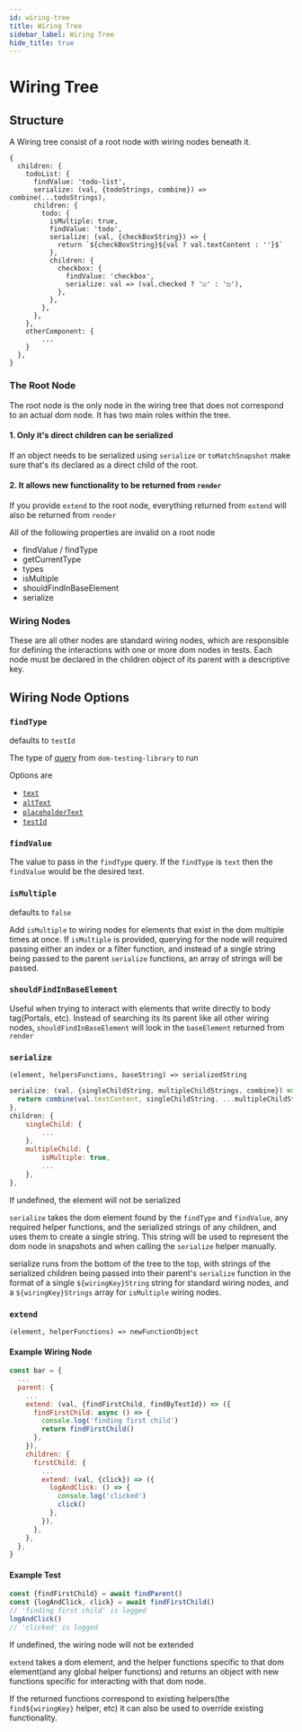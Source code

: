 ```yaml
---
id: wiring-tree
title: Wiring Tree
sidebar_label: Wiring Tree
hide_title: true
---
```


# Wiring Tree

## Structure
A Wiring tree consist of a root node with wiring nodes beneath it.
```
{
  children: {
    todoList: {
      findValue: 'todo-list',
      serialize: (val, {todoStrings, combine}) => combine(...todoStrings),
      children: {
        todo: {
          isMultiple: true,
          findValue: 'todo',
          serialize: (val, {checkBoxString}) => {
            return `${checkBoxString}${val ? val.textContent : ''}$`
          },
          children: {
            checkbox: {
              findValue: 'checkbox',
              serialize: val => (val.checked ? '☑️' : '◻️'),
            },
          },
        },
      },
    },
    otherComponent: {
        ...
    }
  },
}
```

### The Root Node

The root node is the only node in the wiring tree that does not correspond to an actual dom node.  It has two main roles within the tree. 

#### 1. Only it's direct children can be serialized
If an object needs to be serialized using `serialize` or `toMatchSnapshot` make sure that's its declared as a direct child of the root. 
#### 2. It allows new functionality to be returned from `render`
If you provide `extend` to the root node, everything returned from `extend` will also be returned from `render`

All of the following properties are invalid on a root node
- findValue / findType
- getCurrentType
- types
- isMultiple
- shouldFindInBaseElement
- serialize

### Wiring Nodes

These are all other nodes are standard wiring nodes, which are responsible for defining the interactions with one or more dom nodes in tests. Each node must be declared in the children object of its parent with a descriptive key. 

## Wiring Node Options

### `findType`

defaults to `testId`

The type of [query](https://testing-library.com/docs/dom-testing-library/api-queries) from `dom-testing-library` to run

Options are
- [`text`](https://testing-library.com/docs/dom-testing-library/api-queries#bytext)
- [`altText`](https://testing-library.com/docs/dom-testing-library/api-queries#byalttext)
- [`placeholderText`](https://testing-library.com/docs/dom-testing-library/api-queries#byplaceholdertext)
- [`testId`](https://testing-library.com/docs/dom-testing-library/api-queries#bytestid)

### `findValue`

The value to pass in the `findType` query.  If the `findType` is `text` then the `findValue` would be the desired text.

### `isMultiple`

defaults to `false`

Add `isMultiple` to wiring nodes for elements that exist in the dom multiple times at once.  If `isMultiple` is provided, querying for the node will required passing either an index or a filter function, and instead of a single string being passed to the parent `serialize` functions, an array of strings will be passed. 

### `shouldFindInBaseElement`

Useful when trying to interact with elements that write directly to body tag(Portals, etc).  Instead of searching its its parent like all other wiring nodes, `shouldFindInBaseElement` will look in the `baseElement` returned from `render`

### `serialize`

`(element, helpersFunctions, baseString) => serializedString`

```javascript
serialize: (val, {singleChildString, multipleChildStrings, combine}) => {
  return combine(val.textContent, singleChildString, ...multipleChildStrings)
},
children: {
    singleChild: {
        ...
    },
    multipleChild: {
        isMultiple: true,
        ...
    },
},
```

If undefined, the element will not be serialized

`serialize` takes the dom element found by the `findType` and `findValue`, any required helper functions, and the serialized strings of any children, and uses them to create a single string.  This string will be used to represent the dom node in snapshots and when calling the `serialize` helper manually. 

serialize runs from the bottom of the tree to the top, with strings of the serialized children being passed into their parent's `serialize` function in the format of a single `${wiringKey}String` string for standard wiring nodes, and a `${wiringKey}Strings` array for `isMultiple` wiring nodes.  

### `extend`

`(element, helperFunctions) => newFunctionObject`

#### Example Wiring Node
```javascript
const bar = {
  ...
  parent: {
    ...
    extend: (val, {findFirstChild, findByTestId}) => ({
      findFirstChild: async () => {
        console.log('finding first child')
        return findFirstChild()
      },
    }),
    children: {
      firstChild: {
        ...
        extend: (val, {click}) => ({
          logAndClick: () => {
            console.log('clicked')
            click()
          },
        }),
      },
    },
  },
}
```

#### Example Test
```javascript
const {findFirstChild} = await findParent()
const {logAndClick, click} = await findFirstChild()
// 'finding first child' is logged
logAndClick()
// 'clicked' is logged
```


If undefined, the wiring node will not be extended

`extend` takes a dom element, and the helper functions specific to that dom element(and any global helper functions) and returns an object with new functions specific for interacting with that dom node. 

If the returned functions correspond to existing helpers(the `find${wiringKey}` helper, etc) it can also be used to override existing functionality. 















